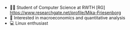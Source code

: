 

- 👨‍💻 Student of Computer Science at RWTH [RG] https://www.researchgate.net/profile/Mika-Friesenborg
- 🏦 Interested in macroeconomics and quantitative analysis
- 💻 Linux enthusiast


<!--
**SEESchwaene/SEESchwaene** is a ✨ _special_ ✨ repository because its `README.md` (this file) appears on your GitHub profile.
-->
